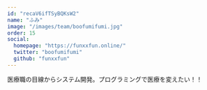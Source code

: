 ```yaml
---
id: "recaV6ifTSyBQKsW2"
name: "ふみ"
image: "/images/team/boofumifumi.jpg"
order: 15
social:
  homepage: "https://funxxfun.online/"
  twitter: "boofumifumi"
  github: "funxxfun"
---
```


医療職の目線からシステム開発。プログラミングで医療を変えたい！！
